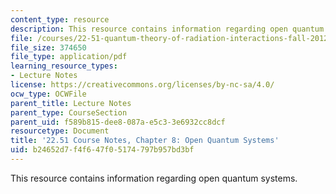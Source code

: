 ```yaml
---
content_type: resource
description: This resource contains information regarding open quantum systems.
file: /courses/22-51-quantum-theory-of-radiation-interactions-fall-2012/b24652d7f4f647f05174797b957bd3bf_MIT22_51F12_Ch8.pdf
file_size: 374650
file_type: application/pdf
learning_resource_types:
- Lecture Notes
license: https://creativecommons.org/licenses/by-nc-sa/4.0/
ocw_type: OCWFile
parent_title: Lecture Notes
parent_type: CourseSection
parent_uid: f589b815-dee8-087a-e5c3-3e6932cc8dcf
resourcetype: Document
title: '22.51 Course Notes, Chapter 8: Open Quantum Systems'
uid: b24652d7-f4f6-47f0-5174-797b957bd3bf
---
```

This resource contains information regarding open quantum systems.